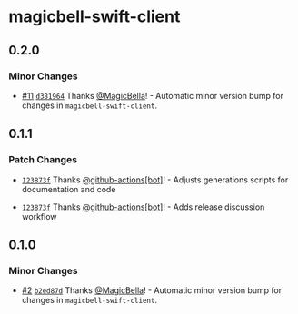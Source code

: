 # magicbell-swift-client

## 0.2.0

### Minor Changes

- [#11](https://github.com/magicbell/magicbell-swift-client/pull/11) [`d381964`](https://github.com/magicbell/magicbell-swift-client/commit/d3819643a8b6416afea5f621a503bb2b6b9f7828) Thanks [@MagicBella](https://github.com/MagicBella)! - Automatic minor version bump for changes in `magicbell-swift-client`.

## 0.1.1

### Patch Changes

- [`123873f`](https://github.com/magicbell/magicbell-swift-client/commit/123873f78f8b93102e60b3d7789caa20662adf86) Thanks [@github-actions[bot]](https://github.com/github-actions%5Bbot%5D)! - Adjusts generations scripts for documentation and code

- [`123873f`](https://github.com/magicbell/magicbell-swift-client/commit/123873f78f8b93102e60b3d7789caa20662adf86) Thanks [@github-actions[bot]](https://github.com/github-actions%5Bbot%5D)! - Adds release discussion workflow

## 0.1.0

### Minor Changes

- [#2](https://github.com/magicbell/magicbell-swift-client/pull/2) [`b2ed87d`](https://github.com/magicbell/magicbell-swift-client/commit/b2ed87df1b3b1e52a237e720eae6510dd8f9e3f7) Thanks [@MagicBella](https://github.com/MagicBella)! - Automatic minor version bump for changes in `magicbell-swift-client`.
